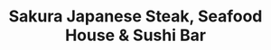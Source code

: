 ---
layout: place
title: "Sakura Japanese Steak, Seafood House & Sushi Bar"
permalink: /maryland/ocean-city/sakura-japanese-steak-seafood-house-sushi-bar.html
stateAbbr: MD
stateName: Maryland
cityName: Ocean City
seo:
  name: "Sakura Japanese Steak, Seafood House & Sushi Bar"
  type: Restaurant
  links: http://www.sakurasteakhouse.com/
description: "Looking for sushi in Ocean City, Maryland? Check out Sakura Japanese Steak, Seafood House & Sushi Bar for a delightful Japanese dining experience. Enjoy a va..."
place_id: ChIJZ6PwtkwouYkRTFADvmmNIO4
photos:
  - name: >-
      places/ChIJZ6PwtkwouYkRTFADvmmNIO4/photos/AeeoHcIZB1q8-aDJe5IrK_qySIu_NcWghdpCky9rk9aTRkykey-nf2vfpqkPEO-vaWgPjczP7xrJbmTkUJVZtueqdUuwKix6lBcKkadvZ2gAyDTJYpB75JK2bDhqesaD__c34AnaEoJcDZryevUKilHSpuX8-8OICPlUgTKsrARWHaln8aOC11aYZdtjsYwSKua0V9BZEU-2cYbv03G_LIcbZAVunlQPPOOBdGZ8NetUBXDP1YWQmI0pvfTAu7QhWuAKuMs820cNQpKu7sApCyAM58H8xLf_Y2k9wAOAHiYa8C7mw9oYAr-zehw9hFbIRrsWiejJ3TNDnnXEy26GC4K1f_fE42lVh4-hfkV6QavzgW3K1ObsgW5AwFF5SKv00mKz1XLTYfTZtVqoweMzWnQIHyFI0UXu8GKgSPCz_lntyZRaag
    widthPx: 4032
    heightPx: 1816
    authorAttributions:
      - displayName: Judy A
        uri: https://maps.google.com/maps/contrib/117467885232868884370
        photoUri: >-
          https://lh3.googleusercontent.com/a-/ALV-UjXLIwohj-GzvN8pZxlbxhB7kOcEPJVzABDhBZ2XzonuymLhcmM=s100-p-k-no-mo
    flagContentUri: >-
      https://www.google.com/local/imagery/report/?cb_client=maps_api_places.places_api&image_key=!1e10!2sCIHM0ogKEICAgIDB0sSPEg&hl=en-US
    googleMapsUri: >-
      https://www.google.com/maps/place//data=!3m4!1e2!3m2!1sCIHM0ogKEICAgIDB0sSPEg!2e10!4m2!3m1!1s0x89b9284cb6f0a367:0xee208d69be03504c
  - name: >-
      places/ChIJZ6PwtkwouYkRTFADvmmNIO4/photos/AeeoHcIQDU3laj9txhnCHR1BijlmHGhwO7s2jA3Nn_E1az1130E0p7xMMrAtIfFNxfG3Gp3comPI8uLGUuKr9SUMQ-kkFk_Tutn_s5AUosJQcxXXS8HbeAnjVIubKMztSSB6MeVCRT4buH5DbJi4ljMxc1T1iiAZOqcu3EGkYUAQYnA8LQt-jgphYD-kcyXYBUqKeB4teWvPUQ70hIn2mwaMkGsMp0-aFMZr6Wbt3Kt7HLpp0QJv9Nsbv9FfIwSAYn1APtH4bWBJUs2R25EF-a-NYfHwk96-sT5e7AQONlYYMkgyxVt5UfFf2rEyO8rAhS79wBYi5ymCQ-a0Pt_vmHzG6KaIMRg-g3YzNW5x4ZJPpEt65SzLQFA5SN9wcj02nRfnro0wn0tYKCN75VYspgbd_w9JtHGvI4Yx7F2qUij8ehJmcnVT
    widthPx: 4032
    heightPx: 3024
    authorAttributions:
      - displayName: liana
        uri: https://maps.google.com/maps/contrib/111587311582353174716
        photoUri: >-
          https://lh3.googleusercontent.com/a/ACg8ocK9R5-AVJ16WJUtjSwUvHmFgi4BNzs9a8ha9JRjE2FbcLrXhzZD=s100-p-k-no-mo
    flagContentUri: >-
      https://www.google.com/local/imagery/report/?cb_client=maps_api_places.places_api&image_key=!1e10!2sCIHM0ogKEICAgIDHmaH0mgE&hl=en-US
    googleMapsUri: >-
      https://www.google.com/maps/place//data=!3m4!1e2!3m2!1sCIHM0ogKEICAgIDHmaH0mgE!2e10!4m2!3m1!1s0x89b9284cb6f0a367:0xee208d69be03504c
  - name: >-
      places/ChIJZ6PwtkwouYkRTFADvmmNIO4/photos/AeeoHcL0PLTUkgR6cUQZcjDc_UTQeUc3MEe47MNJbBm38T11f72WT45jelW0wF7o8Atqs8sY4eUuJ-ZKqxuoMg2i5vqEqIWqeE-tZXYedngo9_yNBrvJ1bzfxYf3klH4e4a_l_7BKpAz5Hi6ggrg2RlBMemAX_nbT0YT2wIKcMU5XtEvlk6KtqkyLeA4V1jDZW0h6VaTrUR9agK7SDpSpdegeDOTIT0SchNVidRDhbgjHQ5QLhL_wJaWlnzsTtqAjxTAud6Whn4mORy1b0RPzHC6uDmh9i3MntevxesYHMGo_dfF3pNhu0nxwZfx2fvb50dDhifsFXXPpM1rHpnARBDik0mVMsnlDiTVLNVUslawBx_GaugqVQKQv6kc2InkJP4yssFDS9Ty-OsAyDXZgCv8BeLtFnRPcG7oUutC5E264MNTbGc
    widthPx: 1960
    heightPx: 4032
    authorAttributions:
      - displayName: Nicole Moreno
        uri: https://maps.google.com/maps/contrib/110573223869766297736
        photoUri: >-
          https://lh3.googleusercontent.com/a-/ALV-UjWZC0fYJhNxMbxbS2Zx-JMjXzdoBqGpslI5-bodHg_dxObQ_4R-=s100-p-k-no-mo
    flagContentUri: >-
      https://www.google.com/local/imagery/report/?cb_client=maps_api_places.places_api&image_key=!1e10!2sCIHM0ogKEICAgIDEr-v62gE&hl=en-US
    googleMapsUri: >-
      https://www.google.com/maps/place//data=!3m4!1e2!3m2!1sCIHM0ogKEICAgIDEr-v62gE!2e10!4m2!3m1!1s0x89b9284cb6f0a367:0xee208d69be03504c
  - name: >-
      places/ChIJZ6PwtkwouYkRTFADvmmNIO4/photos/AeeoHcKPEZLOBB5KeLIQCJeqLZBim07OjMAOc8mcdU9AATK4DrVEtz6T6D3IbPN7-a2fuucP-SpgmqGo_tUs5qfFvgM4Eek7axmGfD17K-yaYBlV6EZxtGvjZVNiM02hIhp5s6ZH71H0KSJ73aqkBkw1oj4sv0zjKAiOSd_Zw5bjibgt3Itf3boI3OOPBZJim42S7bzx01zmzuqAeKPb-f6muL9QZWveNYDsrJ1VNYlBmKf_X2SIZWtbHu7VAKgYz1XmwDXOTTwinK9QrVXGlgUctvCR31kZuHN-CITWHfHj84JNOqoSCiOvjxrdcAUA7gT_UBw9KoHs7N7TyIpAsg1zcsH86y3NMkNu1E3iyQ9fSGhUwlRN6rPU_-xB1h1hPOl0fqORWnxhc30SITpjb2lkJqgaaiEuL6mqr2ptj4vMwG0zyQ
    widthPx: 4000
    heightPx: 3000
    authorAttributions:
      - displayName: Stephen King
        uri: https://maps.google.com/maps/contrib/113414250495478193365
        photoUri: >-
          https://lh3.googleusercontent.com/a-/ALV-UjXifdmOKn5W6ruOWMgm1vwMA0w6NzgqTf0FKIjQv-bciCdKH80CsA=s100-p-k-no-mo
    flagContentUri: >-
      https://www.google.com/local/imagery/report/?cb_client=maps_api_places.places_api&image_key=!1e10!2sCIHM0ogKEICAgICfjsHqNA&hl=en-US
    googleMapsUri: >-
      https://www.google.com/maps/place//data=!3m4!1e2!3m2!1sCIHM0ogKEICAgICfjsHqNA!2e10!4m2!3m1!1s0x89b9284cb6f0a367:0xee208d69be03504c
  - name: >-
      places/ChIJZ6PwtkwouYkRTFADvmmNIO4/photos/AeeoHcKGjtJ_nAda7T-goFH4d0m0DKqY7qPrTSq8DTKrut4_IafqKeTMFb1umYkgL05WPltcFcqEW82BGW9rSbNSvxtp8_SV-gsZbH-pTxoAo2RONicsQMgKcIAIjECSAV8TPK3BLp6MOXgn4vmmL3lpKTuZExw_W3FUm5NBGZwAdi2t2UwJWPPgVrd2iQfpGxeQ_SdCe2_nqsi1Yg6mU1r-rLyDrItmJo9z5u2edSH19mUttkrIY57E6e26oAZm5cV59TefffULxgpK4fXopB1IdMM6Pnm3s2wkGLUz7QDFmL7-QPGT45v5sBIASVdW5RGuK-7MD-xMWPojjPyWw_BMXQ7v76xW0Cc-t8NCTgW79zgyq9DDGVWCVxNkAsxmaPF7LFPDOXHL5X7OdZv3t1X4EGN2_NCkJmc9vMJOn1RGmiCC0aE
    widthPx: 3024
    heightPx: 4032
    authorAttributions:
      - displayName: Shawn Sheesley
        uri: https://maps.google.com/maps/contrib/102690080185323343497
        photoUri: >-
          https://lh3.googleusercontent.com/a-/ALV-UjVaQjc63JS_Y8xllarV30pdJGrlW3O-EZrTfJFcWp2vaRhom-y-hQ=s100-p-k-no-mo
    flagContentUri: >-
      https://www.google.com/local/imagery/report/?cb_client=maps_api_places.places_api&image_key=!1e10!2sCIHM0ogKEICAgIDJsaiE1wE&hl=en-US
    googleMapsUri: >-
      https://www.google.com/maps/place//data=!3m4!1e2!3m2!1sCIHM0ogKEICAgIDJsaiE1wE!2e10!4m2!3m1!1s0x89b9284cb6f0a367:0xee208d69be03504c
  - name: >-
      places/ChIJZ6PwtkwouYkRTFADvmmNIO4/photos/AeeoHcKORrMC9Qv1qr4nndEeffJZ6FD2qXpo_i1vpTHyBGOD04OmAFVURTL7uQ8JeKm3A9h25GNGKuHLDshv12x8XyCqTWZB7qO8dQjMHvlmwnaE8uKY0p6ZO0ywWl1RTUyPwI2fR88iBjwTMeDivYZaxkiNstCvJcDmqVumN2gZRjrPNgQ3nfeNsL5qKAKzblFjPiKZB9Wyp4VSfPbqjfHImOnbXHSMmBEI4fQ8KZYIRkJdt8YKZUR0_Ftu1JQAanoNiCHvFQz3twp0pITC4Hn4Wx-0z_FMC1Nl9HSJOLTy-ZGOSx8ayde_OpjM27oJ8x17PPy6hOOUvIct3hwdUMvIRosnnDjcKX5FRx8XAsQF3HWg-5K9PbIkWRLL5Mkht5Vv2PfE9AiFUwTyjwRBtomUVrxPG_LhLrIrLMF3fshtuaHDIg
    widthPx: 3024
    heightPx: 4032
    authorAttributions:
      - displayName: Will Richardson
        uri: https://maps.google.com/maps/contrib/112708010305610234046
        photoUri: >-
          https://lh3.googleusercontent.com/a-/ALV-UjVjeOWz45_aEeDdwIUTmRhdDbtZ-xu0Qq89rD6zvtooJl1TodKohA=s100-p-k-no-mo
    flagContentUri: >-
      https://www.google.com/local/imagery/report/?cb_client=maps_api_places.places_api&image_key=!1e10!2sCIHM0ogKEICAgID6sev5QA&hl=en-US
    googleMapsUri: >-
      https://www.google.com/maps/place//data=!3m4!1e2!3m2!1sCIHM0ogKEICAgID6sev5QA!2e10!4m2!3m1!1s0x89b9284cb6f0a367:0xee208d69be03504c
  - name: >-
      places/ChIJZ6PwtkwouYkRTFADvmmNIO4/photos/AeeoHcLVyBdTBzPcZKAtQvJyWRiSCRLjPo_0Y8_dAB1yeKqmCEovVmMZ3FByIs7R5pv73rqgHORLf55jc9XAw4dO2Ry6kIzWecIUrYv-xFxFLl0Y8UvVz56_tKlLqXOJoTSxIoB9RWVskHbtK9vhmqLMlA9qMrNhcx8J9YRy07Tom9o6Xt1TmP9qSglShzFTjIFJnCygvM63Kqpdji8dGQKboO1EeVdZkvTkh6022yu0l1HpQD25dL2p-1389lOjOvoVtToW-q2j7xihtPvZqO46_DqogzC_ePPjjYeN_GbbErHKNRtowHtDtthmNPQ7Kxr5t_iYyBA10lnMhLVi54EFp8qL04zfRevpchKPOMth7q4HVPt2lIO5u-tDGJRzOyvzZfqW2TmHpZPufGlgNtNKvuFbfh7ob94W-nRsdd0ojJeGK2I
    widthPx: 4000
    heightPx: 3000
    authorAttributions:
      - displayName: Stephen King
        uri: https://maps.google.com/maps/contrib/113414250495478193365
        photoUri: >-
          https://lh3.googleusercontent.com/a-/ALV-UjXifdmOKn5W6ruOWMgm1vwMA0w6NzgqTf0FKIjQv-bciCdKH80CsA=s100-p-k-no-mo
    flagContentUri: >-
      https://www.google.com/local/imagery/report/?cb_client=maps_api_places.places_api&image_key=!1e10!2sCIHM0ogKEICAgICfjsHyiAE&hl=en-US
    googleMapsUri: >-
      https://www.google.com/maps/place//data=!3m4!1e2!3m2!1sCIHM0ogKEICAgICfjsHyiAE!2e10!4m2!3m1!1s0x89b9284cb6f0a367:0xee208d69be03504c
  - name: >-
      places/ChIJZ6PwtkwouYkRTFADvmmNIO4/photos/AeeoHcI8HrD5cyvAL3sJchpTZ75yl3mSBVOynDQ4AlbOCsGOik-sz0p4peTLov48l-l_XuRvQgMd9ntKEg9i_AL2efVjkHmx_3xhKqBfIS2NG44Dhb3m75KoY8PUBiamcziLI_AeY6LYXzd1UYBJWvB50xUDPjic5SKcxMySad9TUSZ6geePl51-ohOszPpq4UeYA1keNo1_VTbzgdPyNXjlid3YrChG8rk7UoJhP7jTQHsgdHOgGRkuI8EAuAztn5DCFMmHLH1IR8bK4KuMHySLwMXiW9CzTjxoRYWsSt5BOwSuqoSWQ2H2MsvYbVNUoEPSVlRPC2Q15DqfjnuRH7AF91Pcj5rEukh-6JeUDetT-OxWFuRUEMpKMDEFS9s8Oo0ehSWYL4Z152xLIaXDEmaaYlAEucFQFmibcGsJRJxEuaHaa5g
    widthPx: 3000
    heightPx: 4000
    authorAttributions:
      - displayName: Christine Young
        uri: https://maps.google.com/maps/contrib/115561633811091832739
        photoUri: >-
          https://lh3.googleusercontent.com/a-/ALV-UjVa6q7KwkSsfo2whfV2gluiraydsbUBO0Rute3YcDgsMsQHzk32vw=s100-p-k-no-mo
    flagContentUri: >-
      https://www.google.com/local/imagery/report/?cb_client=maps_api_places.places_api&image_key=!1e10!2sCIHM0ogKEICAgIDbkcXtuQE&hl=en-US
    googleMapsUri: >-
      https://www.google.com/maps/place//data=!3m4!1e2!3m2!1sCIHM0ogKEICAgIDbkcXtuQE!2e10!4m2!3m1!1s0x89b9284cb6f0a367:0xee208d69be03504c
  - name: >-
      places/ChIJZ6PwtkwouYkRTFADvmmNIO4/photos/AeeoHcLqDr9w0R5wtdNgja9Ob0UE61eBSoSUPuaXT9TNy6pwuPsiAa8GqG-pps4SMYiyyH1EZ-Zu7WwVQ82FY8fbWoPSHbkjUWpwPrk--J9Len4q0CzuICcyOW1-dthLKqLOUBxcmIVgNSjntmyJ2Q6gdUtGMrm0n5wwPK8cShLoLCxZG_Vxva85HWCkuuXZ-UV6OY77ZXE9i3_-n6VLbXUYy9C4CnRO8hylkVwpY34ztZiDxXUy4_jdc_-9VQSxc00CNsOva8sKsTJsKwdAlS7YyWZzHnROXdk4SH0GxvbNSdkOztwON1x-zThbgwiN6L6uwsdttFql_Ou_tz8LjyM1Bm9KlQHi7-mdVhbIMl_LZ67Nmr9RtB7V4QGm7niwvqpelHD5x0Ybm4dfBnv4IUVGiD5D_hY0nTLoybcWw8tYLUWqFqzm
    widthPx: 4000
    heightPx: 1868
    authorAttributions:
      - displayName: Michelle Dubree
        uri: https://maps.google.com/maps/contrib/116334277982659497759
        photoUri: >-
          https://lh3.googleusercontent.com/a-/ALV-UjXMJP9ejePpVVcmjStGZgF_40YFdqhGYDpYTbitOQttabhtjhUu=s100-p-k-no-mo
    flagContentUri: >-
      https://www.google.com/local/imagery/report/?cb_client=maps_api_places.places_api&image_key=!1e10!2sCIHM0ogKEICAgICb8YTYzAE&hl=en-US
    googleMapsUri: >-
      https://www.google.com/maps/place//data=!3m4!1e2!3m2!1sCIHM0ogKEICAgICb8YTYzAE!2e10!4m2!3m1!1s0x89b9284cb6f0a367:0xee208d69be03504c
  - name: >-
      places/ChIJZ6PwtkwouYkRTFADvmmNIO4/photos/AeeoHcJy187o0_FtQBaeHEgfYPy0KAzib047qSm8wrf5GMOSfS5osh01bYWQOrmHqGzgsdToNf4zPRty1nm0Knde8yjwf8H9M9YgeC6Iz9yyDEqY5MuUxuj9Y5d0Lo9ygsa3JGakkra9PZkZYWM4O2eADY9wEce_gdukBFrs40lL20sq2BmpA1jquAapvxIF-x0eFNBU04gDy0R8ZDrtJ2HCKIibsdBTOMy7LSQ4mCHxpUY2ZJcoTo_-CihDNs9QC5HhpKdDkXrUK_ZhR-lTaQZ75IwWgylqNPE1UnZVuY3Iwsv2Eh7-0Y3_GbHUH6XkU7tA7Pcb4nTaXG3xJrgrZZiU-EGH5ShT0M3UKc20MFA_e6q-7rOVEaYKtYr8sD3pAGGrSTjbHXfIDXTCNGwr1Tu9nf2PohS3LdTRXhyi06blUhJ4F9Mz
    widthPx: 4032
    heightPx: 3024
    authorAttributions:
      - displayName: Alain Roy
        uri: https://maps.google.com/maps/contrib/116023279612852186072
        photoUri: >-
          https://lh3.googleusercontent.com/a/ACg8ocIfEALTsHFh9NPHWFiulbZIs0xnslHBFEN4OWNJy58CMrgOgw=s100-p-k-no-mo
    flagContentUri: >-
      https://www.google.com/local/imagery/report/?cb_client=maps_api_places.places_api&image_key=!1e10!2sCIHM0ogKEICAgICb9vjK8AE&hl=en-US
    googleMapsUri: >-
      https://www.google.com/maps/place//data=!3m4!1e2!3m2!1sCIHM0ogKEICAgICb9vjK8AE!2e10!4m2!3m1!1s0x89b9284cb6f0a367:0xee208d69be03504c
address: Sakura, 12741 Ocean Gateway Unit 912, Ocean City, MD 21842, USA
street: Sakura, 12741 Ocean Gateway Unit 912
city: Ocean City
state: MD
zip: '21842'
country: USA
neighborhood: null
latitude: '38.337985'
longitude: '-75.106693'
accessibility_options:
  wheelchairAccessibleParking: true
  wheelchairAccessibleEntrance: true
  wheelchairAccessibleRestroom: true
  wheelchairAccessibleSeating: true
business_status: OPERATIONAL
name: Sakura Japanese Steak, Seafood House & Sushi Bar
google_maps_links:
  directionsUri: >-
    https://www.google.com/maps/dir//''/data=!4m7!4m6!1m1!4e2!1m2!1m1!1s0x89b9284cb6f0a367:0xee208d69be03504c!3e0
  placeUri: https://maps.google.com/?cid=17158870065580560460
  writeAReviewUri: >-
    https://www.google.com/maps/place//data=!4m3!3m2!1s0x89b9284cb6f0a367:0xee208d69be03504c!12e1
  reviewsUri: >-
    https://www.google.com/maps/place//data=!4m4!3m3!1s0x89b9284cb6f0a367:0xee208d69be03504c!9m1!1b1
  photosUri: >-
    https://www.google.com/maps/place//data=!4m3!3m2!1s0x89b9284cb6f0a367:0xee208d69be03504c!10e5
primary_type: Restaurant
opening_hours:
  regular: null
  current: null
secondary_opening_hours:
  regular:
    weekdayDescriptions: null
    type: null
  current:
    weekdayDescriptions: null
    type: null
phone: (410) 213-7711
price_level: PRICE_LEVEL_MODERATE
price_range: $20 &ndash; $30
rating: '4.4'
rating_count: 756
website: http://www.sakurasteakhouse.com/
reviews: null
parking_options: null
payment_options: null
allow_dogs: null
curbside_pickup: null
delivery: null
dine_in: null
good_for_children: null
good_for_groups: null
good_for_sports: null
live_music: null
menu_for_children: null
outdoor_seating: null
reservable: null
restroom: null
serves_beer: null
serves_breakfast: null
serves_brunch: null
serves_cocktails: null
serves_coffee: null
serves_dinner: null
serves_dessert: null
serves_lunch: null
serves_vegetarian_food: null
serves_wine: null
takeout: null
summary: null

---